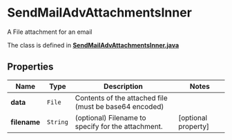

# SendMailAdvAttachmentsInner

A File attachment for an email

The class is defined in **[SendMailAdvAttachmentsInner.java](../../src/main/java/org/openapitools/model/SendMailAdvAttachmentsInner.java)**

## Properties

Name | Type | Description | Notes
------------ | ------------- | ------------- | -------------
**data** | `File` | Contents of the attached file (must be base64 encoded) | 
**filename** | `String` | (optional) Filename to specify for the attachment. |  [optional property]




